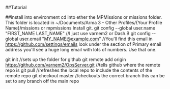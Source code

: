 ##Tutorial

##install into environment
cd into ether the MPMissions or missions folder. This folder is located in ~/Documents/Arma 3 - Other Profiles/{Your Profile Name}/missions or mpmissions
Install git.
git config --global user.name "FIRST_NAME LAST_NAME" //I just use varnem2 or Dash.B
git config --global user.email "MY_NAME@example.com" //You'll find this email in https://github.com/settings/emails look under the section of Primary email address you'll see a huge long email with lots of numbers. Use that one.

git init //sets up the folder for github
git remote add origin https://github.com/varnem2/OpsServer.git //tells github where the remote repo is
git pull //refreshes the local repo to include the contents of the remote repo
git checkout master //checkouts the correct branch this can be set to any branch off the main repo


